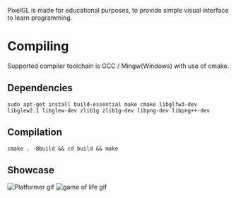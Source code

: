 PixelGL is made for educational purposes, to provide simple visual interface to learn programming.

# Compiling
Supported compiler toolchain is GCC / Mingw(Windows) with use of cmake.

## Dependencies
```sudo apt-get install build-essential make cmake libglfw3-dev libglew2.1 libglew-dev zlib1g zlib1g-dev libpng-dev libpng++-dev```

## Compilation
```cmake . -Bbuild && cd build && make ```

## Showcase
![Platformer gif](gifs/platformer.gif)
![game of life gif](gifs/gameoflife.gif)